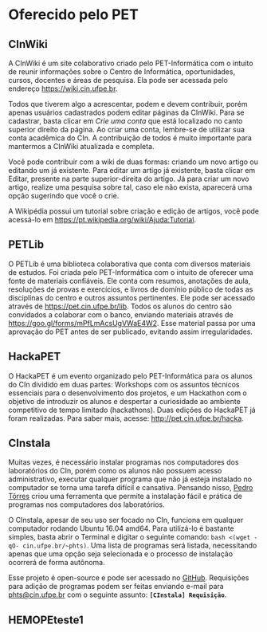 # Oferecido pelo PET

## CInWiki

A CInWiki é um site colaborativo criado pelo PET-Informática com o intuito de reunir informações sobre o Centro de Informática, oportunidades, cursos, docentes e áreas de pesquisa. Ela pode ser acessada pelo endereço https://wiki.cin.ufpe.br.

Todos que tiverem algo a acrescentar, podem e devem contribuir, porém apenas usuários cadastrados podem editar páginas da CInWiki. Para se cadastrar, basta clicar em _Crie uma conta_ que está localizado no canto superior direito da página. Ao criar uma conta, lembre-se de utilizar sua conta acadêmica do CIn. A contribuição de todos é muito importante para mantermos a CInWiki atualizada e completa.

Você pode contribuir com a wiki de duas formas: criando um novo artigo ou editando um já existente. Para editar um artigo já existente, basta clicar em Editar, presente na parte superior-direita do artigo. Já para criar um novo artigo, realize uma pesquisa sobre tal, caso ele não exista, aparecerá uma opção sugerindo que você o crie.

A Wikipédia possui um tutorial sobre criação e edição de artigos, você pode acessá-lo em https://pt.wikipedia.org/wiki/Ajuda:Tutorial.


## PETLib

O PETLib é uma biblioteca colaborativa que conta com diversos materiais de estudos. Foi criada pelo PET-Informática com o intuito de oferecer uma fonte de materiais confiáveis. Ele conta com resumos, anotações de aula, resoluções de provas e exercícios, e livros de domínio público de todas as disciplinas do centro e outros assuntos pertinentes. Ele pode ser acessado através de https://pet.cin.ufpe.br/lib. Todos os alunos do centro são convidados a colaborar com o banco, enviando materiais através de https://goo.gl/forms/mPfLmAcsUgVWaE4W2. Esse material passa por uma aprovação do PET antes de ser publicado, evitando assim irregularidades.


## HackaPET

O HackaPET é um evento organizado pelo PET-Informática para os alunos do CIn dividido em duas partes: Workshops com os assuntos técnicos essenciais para o desenvolvimento dos projetos, e um Hackathon com o objetivo de introduzir os alunos e despertar a curiosidade ao ambiente competitivo de tempo limitado (hackathons). Duas edições do HackaPET já foram realizadas. Para saber mais, acesse: http://pet.cin.ufpe.br/hacka.


## CInstala

Muitas vezes, é necessário instalar programas nos computadores dos laboratórios do CIn, porém como os alunos não possuem acesso administrativo, executar qualquer programa que não já esteja instalado no computador se torna uma tarefa difícil e cansativa. Pensando nisso, [Pedro Tôrres](https://cin.ufpe.br/~phts) criou uma ferramenta que permite a instalação fácil e prática de programas nos computadores dos laboratórios.

O CInstala, apesar de seu uso ser focado no CIn, funciona em qualquer computador rodando Ubuntu 16.04 amd64. Para utilizá-lo é bastante simples, basta abrir o Terminal e digitar o seguinte comando: `bash <(wget -qO- cin.ufpe.br/~phts)`. Uma lista de programas será listada, necessitando apenas que uma opção seja selecionada e o processo de instalação ocorrerá de forma autônoma.

Esse projeto é open-source e pode ser acessado no [GitHub](https://gist.github.com/t0rr3sp3dr0/af2e4eafd721d365c7bb6db09919eff9). Requisições para adição de programas podem ser feitas enviando e-mail para phts@cin.ufpe.br com o seguinte assunto: **`[CInstala] Requisição`**.

## HEMOPEteste1

